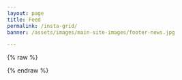 ```yaml
---
layout: page
title: Feed
permalink: /insta-grid/
banner: /assets/images/main-site-images/footer-news.jpg

---
```

{% raw %}
<script type="text/javascript" src="/assets/js/instafeed.min.js"></script>
<script type="text/javascript">
    var userFeed = new Instafeed({
        get: 'user',
        userId: 1040736,
        accessToken: '1040736.63c22ba.2a19f6fe5ec94511998b2f554c18e3bb',
        resolution: 'low_resolution',
        template: '<div class="insta-container"><div class="image-box"><a href="{{link}}"><img src="{{image}}" /></a></div><div class="info-box">Here comess some words about what we have been up to recently {{caption}}</div></div>'
    });
    userFeed.run();
</script>
{% endraw %}
<div class="insta-grid-page" id="instafeed">
</div>
